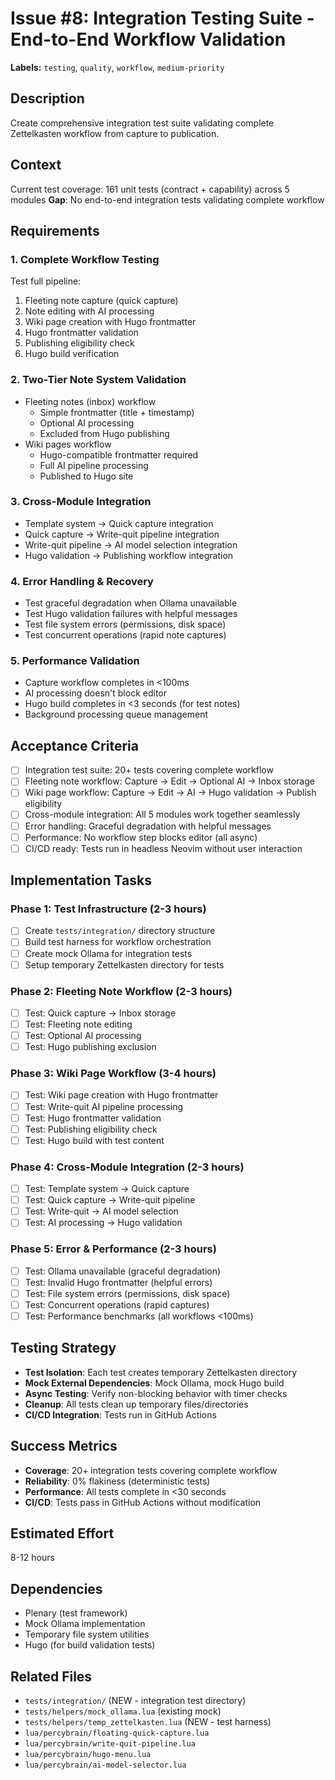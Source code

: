 # Issue #8: Integration Testing Suite - End-to-End Workflow Validation

**Labels:** `testing`, `quality`, `workflow`, `medium-priority`

## Description

Create comprehensive integration test suite validating complete Zettelkasten workflow from capture to publication.

## Context

Current test coverage: 161 unit tests (contract + capability) across 5 modules **Gap**: No end-to-end integration tests validating complete workflow

## Requirements

### 1. Complete Workflow Testing

Test full pipeline:

1. Fleeting note capture (quick capture)
2. Note editing with AI processing
3. Wiki page creation with Hugo frontmatter
4. Hugo frontmatter validation
5. Publishing eligibility check
6. Hugo build verification

### 2. Two-Tier Note System Validation

- Fleeting notes (inbox) workflow
  - Simple frontmatter (title + timestamp)
  - Optional AI processing
  - Excluded from Hugo publishing
- Wiki pages workflow
  - Hugo-compatible frontmatter required
  - Full AI pipeline processing
  - Published to Hugo site

### 3. Cross-Module Integration

- Template system → Quick capture integration
- Quick capture → Write-quit pipeline integration
- Write-quit pipeline → AI model selection integration
- Hugo validation → Publishing workflow integration

### 4. Error Handling & Recovery

- Test graceful degradation when Ollama unavailable
- Test Hugo validation failures with helpful messages
- Test file system errors (permissions, disk space)
- Test concurrent operations (rapid note captures)

### 5. Performance Validation

- Capture workflow completes in \<100ms
- AI processing doesn't block editor
- Hugo build completes in \<3 seconds (for test notes)
- Background processing queue management

## Acceptance Criteria

- [ ] Integration test suite: 20+ tests covering complete workflow
- [ ] Fleeting note workflow: Capture → Edit → Optional AI → Inbox storage
- [ ] Wiki page workflow: Capture → Edit → AI → Hugo validation → Publish eligibility
- [ ] Cross-module integration: All 5 modules work together seamlessly
- [ ] Error handling: Graceful degradation with helpful messages
- [ ] Performance: No workflow step blocks editor (all async)
- [ ] CI/CD ready: Tests run in headless Neovim without user interaction

## Implementation Tasks

### Phase 1: Test Infrastructure (2-3 hours)

- [ ] Create `tests/integration/` directory structure
- [ ] Build test harness for workflow orchestration
- [ ] Create mock Ollama for integration tests
- [ ] Setup temporary Zettelkasten directory for tests

### Phase 2: Fleeting Note Workflow (2-3 hours)

- [ ] Test: Quick capture → Inbox storage
- [ ] Test: Fleeting note editing
- [ ] Test: Optional AI processing
- [ ] Test: Hugo publishing exclusion

### Phase 3: Wiki Page Workflow (3-4 hours)

- [ ] Test: Wiki page creation with Hugo frontmatter
- [ ] Test: Write-quit AI pipeline processing
- [ ] Test: Hugo frontmatter validation
- [ ] Test: Publishing eligibility check
- [ ] Test: Hugo build with test content

### Phase 4: Cross-Module Integration (2-3 hours)

- [ ] Test: Template system → Quick capture
- [ ] Test: Quick capture → Write-quit pipeline
- [ ] Test: Write-quit → AI model selection
- [ ] Test: AI processing → Hugo validation

### Phase 5: Error & Performance (2-3 hours)

- [ ] Test: Ollama unavailable (graceful degradation)
- [ ] Test: Invalid Hugo frontmatter (helpful errors)
- [ ] Test: File system errors (permissions, disk space)
- [ ] Test: Concurrent operations (rapid captures)
- [ ] Test: Performance benchmarks (all workflows \<100ms)

## Testing Strategy

- **Test Isolation**: Each test creates temporary Zettelkasten directory
- **Mock External Dependencies**: Mock Ollama, mock Hugo build
- **Async Testing**: Verify non-blocking behavior with timer checks
- **Cleanup**: All tests clean up temporary files/directories
- **CI/CD Integration**: Tests run in GitHub Actions

## Success Metrics

- **Coverage**: 20+ integration tests covering complete workflow
- **Reliability**: 0% flakiness (deterministic tests)
- **Performance**: All tests complete in \<30 seconds
- **CI/CD**: Tests pass in GitHub Actions without modification

## Estimated Effort

8-12 hours

## Dependencies

- Plenary (test framework)
- Mock Ollama implementation
- Temporary file system utilities
- Hugo (for build validation tests)

## Related Files

- `tests/integration/` (NEW - integration test directory)
- `tests/helpers/mock_ollama.lua` (existing mock)
- `tests/helpers/temp_zettelkasten.lua` (NEW - test harness)
- `lua/percybrain/floating-quick-capture.lua`
- `lua/percybrain/write-quit-pipeline.lua`
- `lua/percybrain/hugo-menu.lua`
- `lua/percybrain/ai-model-selector.lua`
